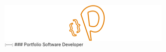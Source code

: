 ![img](https://raw.githubusercontent.com/papchenko/papchenko.com/6434f95301e8eb45000ca02de76f2d67bdcfc701/resources/img/papckenko-logo.svg)
:---: ### Portfolio Software Developer
